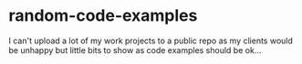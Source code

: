 # random-code-examples
I can't upload a lot of my work projects to a public repo as my clients would be unhappy but little bits to show as code examples should be ok...
